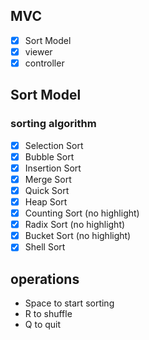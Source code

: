 ## MVC
- [x] Sort Model
- [x] viewer
- [x] controller

## Sort Model
### sorting algorithm
- [x] Selection Sort
- [x] Bubble Sort
- [x] Insertion Sort
- [x] Merge Sort
- [x] Quick Sort
- [x] Heap Sort
- [x] Counting Sort (no highlight)
- [x] Radix Sort (no highlight)
- [x] Bucket Sort (no highlight)
- [x] Shell Sort

## operations
- Space to start sorting
- R to shuffle
- Q to quit
